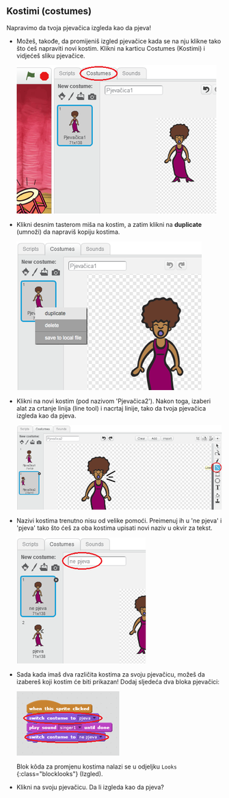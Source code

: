 ## Kostimi (costumes)

Napravimo da tvoja pjevačica izgleda kao da pjeva!

+ Možeš, takođe, da promijeniš izgled pjevačice kada se na nju klikne tako što ćeš napraviti novi kostim. Klikni na karticu Costumes (Kostimi) i vidjećeš sliku pjevačice.
    
    ![screenshot](images/band-singer-costume.png)

+ Klikni desnim tasterom miša na kostim, a zatim klikni na **duplicate** (umnoži) da napraviš kopiju kostima.
    
    ![screenshot](images/band-singer-duplicate.png)

+ Klikni na novi kostim (pod nazivom 'Pjevačica2'). Nakon toga, izaberi alat za crtanje linija (line tool) i nacrtaj linije, tako da tvoja pjevačica izgleda kao da pjeva.
    
    ![screenshot](images/band-singer-click.png)

+ Nazivi kostima trenutno nisu od velike pomoći. Preimenuj ih u 'ne pjeva' i 'pjeva' tako što ćeš za oba kostima upisati novi naziv u okvir za tekst.
    
    ![screenshot](images/band-singer-name.png)

+ Sada kada imaš dva različita kostima za svoju pjevačicu, možeš da izabereš koji kostim će biti prikazan! Dodaj sljedeća dva bloka pjevačici:
    
    ![screenshot](images/band-looks.png)
    
    Blok kôda za promjenu kostima nalazi se u odjeljku `Looks` {:class="blocklooks"} (Izgled).

+ Klikni na svoju pjevačicu. Da li izgleda kao da pjeva?
